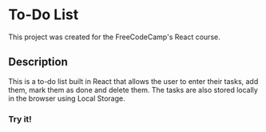 # To-Do List

This project was created for the FreeCodeCamp's React course. 

## Description

This is a to-do list built in React that allows the user to enter their tasks, add them, mark them as done and delete them. The tasks are also stored locally in the browser using Local Storage.

### Try it!
